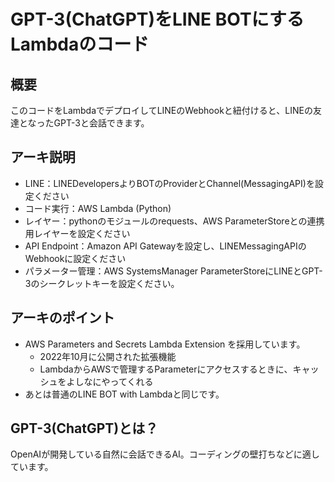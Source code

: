 # GPT-3(ChatGPT)をLINE BOTにするLambdaのコード

## 概要

このコードをLambdaでデプロイしてLINEのWebhookと紐付けると、LINEの友達となったGPT-3と会話できます。

## アーキ説明

- LINE：LINEDevelopersよりBOTのProviderとChannel(MessagingAPI)を設定ください
- コード実行：AWS Lambda (Python)
- レイヤー：pythonのモジュールのrequests、AWS ParameterStoreとの連携用レイヤーを設定ください
- API Endpoint：Amazon API Gatewayを設定し、LINEMessagingAPIのWebhookに設定ください
- パラメーター管理：AWS SystemsManager ParameterStoreにLINEとGPT-3のシークレットキーを設定ください。

## アーキのポイント

- AWS Parameters and Secrets Lambda Extension を採用しています。
    - 2022年10月に公開された拡張機能
    - LambdaからAWSで管理するParameterにアクセスするときに、キャッシュをよしなにやってくれる
- あとは普通のLINE BOT with Lambdaと同じです。

## GPT-3(ChatGPT)とは？

OpenAIが開発している自然に会話できるAI。コーディングの壁打ちなどに適しています。
